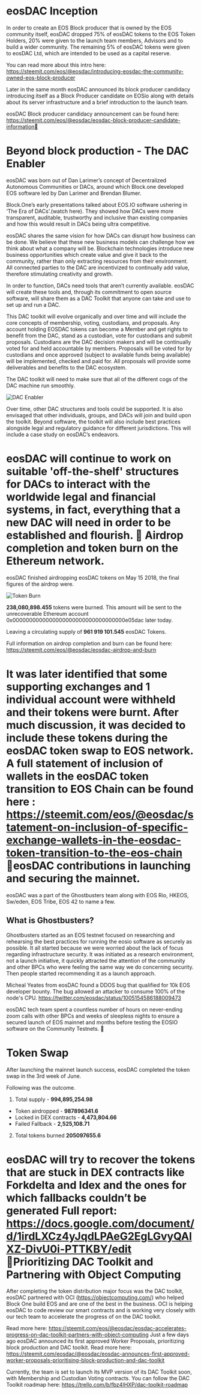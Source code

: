 eos**DAC Inception**
===

In order to create an EOS Block producer that is owned by the EOS community itself, eosDAC dropped 75% of eosDAC tokens to the EOS Token Holders, 20% were given to the launch team members, Advisors and to build a wider community. The remaining 5% of eosDAC tokens were given to eosDAC Ltd, which are intended to be used as a capital reserve.

You can read more about this intro here: <https://steemit.com/eos/@eosdac/introducing-eosdac-the-community-owned-eos-block-producer>

Later in the same month eosDAC announced its block producer candidacy introducing itself as a Block Producer candidate on EOSio along with details about its server infrastructure and a brief introduction to the launch team. 

eosDAC Block producer candidacy announcement can be found here: <https://steemit.com/eos/@eosdac/eosdac-block-producer-candidate-information>

Beyond block production - The DAC Enabler
===

eosDAC was born out of Dan Larimer’s concept of Decentralized Autonomous Communities or DACs, around which Block.one developed EOS software led by Dan Larimer and Brendan Blumer. 

Block.One’s early presentations talked about EOS.IO software ushering in ‘The Era of DACs’.(watch here). They showed how DACs were more transparent, auditable, trustworthy and inclusive than existing companies and how this would result in DACs being ultra competitive.

eosDAC shares the same vision for how DACs can disrupt how business can be done. We believe that these new business models can challenge how we think about what a company will be. Blockchain technologies introduce new business opportunities which create value and give it back to the community, rather than only extracting resources from their environment. All connected parties to the DAC are incentivized to continually add value, therefore stimulating creativity and growth.

In order to function, DACs need tools that aren’t currently available. eosDAC will create these tools and, through its commitment to open source software, will share them as a DAC Toolkit that anyone can take and use to set up and run a DAC.

This DAC toolkit will evolve organically and over time and will include the core concepts of membership, voting, custodians, and proposals. Any account holding EOSDAC tokens can become a Member and get rights to benefit from the DAC, stand as a custodian, vote for custodians and submit proposals. Custodians are the DAC decision makers and will be continually voted for and held accountable by members. Proposals will be voted for by custodians and once approved (subject to available funds being available) will be implemented, checked and paid for. All proposals will provide some deliverables and benefits to the DAC ecosystem.

The DAC toolkit will need to make sure that all of the different cogs of the DAC machine run smoothly.

![DAC Enabler](/assets/history/dac-enabler.png)

Over time, other DAC structures and tools could be supported. It is also envisaged that other individuals, groups, and DACs will join and build upon the toolkit. Beyond software, the toolkit will also include best practices alongside legal and regulatory guidance for different jurisdictions. This will include a case study on eosDAC’s endeavors.

eosDAC will continue to work on suitable 'off-the-shelf' structures for DACs to interact with the worldwide legal and financial systems, in fact, everything that a new DAC will need in order to be established and flourish.

Airdrop completion and token burn on the Ethereum network.
===

eosDAC finished airdropping eosDAC tokens on May 15 2018, the final figures of the airdrop were. 

![Token Burn](/assets/history/token-burn.png)

**238,080,898.455** tokens were burned. This amount will be sent to the unrecoverable Ethereum account 0x0000000000000000000000000000000000e05dac later today.

Leaving a circulating supply of  **961 919 101.545** eosDAC Tokens.

Full information on airdrop completion and burn can be found here: <https://steemit.com/eos/@eosdac/eosdac-airdrop-and-burn>

It was later identified that some supporting exchanges and 1 individual account were withheld and their tokens were burnt. After much discussion, it was decided to include these tokens during the eosDAC token swap to EOS network. 
A full statement of inclusion of wallets in the eosDAC token transition to EOS Chain can be found here : 
<https://steemit.com/eos/@eosdac/statement-on-inclusion-of-specific-exchange-wallets-in-the-eosdac-token-transition-to-the-eos-chain>

eosDAC contributions in launching and securing the mainnet.
===

eosDAC was a part of the Ghostbusters team along with EOS Rio, HKEOS, Sw/eden, EOS Tribe, EOS 42 to name a few. 

What is Ghostbusters?
---

Ghostbusters started as an EOS testnet focused on researching and rehearsing the best practices for running the eosio software as securely as possible. It all started because we were worried about the lack of focus regarding infrastructure security.
It was initiated as a research environment, not a launch initiative, it quickly attracted the attention of the community and other BPCs who were feeling the same way we do concerning security. Then people started recommending it as a launch approach.

Micheal Yeates from eosDAC found a DDOS bug that qualified for 10k EOS developer bounty. The bug allowed an attacker to consume 100% of the node's CPU. 
<https://twitter.com/eosdac/status/1005154586188009473>

eosDAC tech team spent a countless number of hours on never-ending zoom calls with other BPCs and weeks of sleepless nights to ensure a secured launch of EOS mainnet and months before testing the EOSIO software on the Community Testnets. 

Token Swap
===

After launching the mainnet launch success, eosDAC completed the token swap in the 3rd week of June. 

Following was the outcome.
 1. Total supply - **994,895,254.98**
   * Token airdropped - **987896341.6**
   * Locked in DEX contracts -  **4,473,804.66**
   * Failed Fallback - **2,525,108.71**
 2. Total tokens burned **205097655.6**

eosDAC will try to recover the tokens that are stuck in DEX contracts like Forkdelta and Idex and the ones for which fallbacks couldn’t be generated
Full report: <https://docs.google.com/document/d/1irdLXCz4yJqdLPAeG2EgLGvyQAlXZ-DivU0i-PTTKBY/edit>

Prioritizing DAC Toolkit and Partnering with Object Computing
===

After completing the token distribution major focus was the DAC toolkit, eosDAC partnered with OCI (https://objectcomputing.com/) who helped Block One build EOS and are one of the best in the business. OCI is helping eosDAC to code review our smart contracts and is working very closely with our tech team to accelerate the progress of on the DAC toolkit. 

Read more here: <https://steemit.com/eos/@eosdac/eosdac-accelerates-progress-on-dac-toolkit-partners-with-object-computing>
Just a few days ago eosDAC announced its first approved Worker Proposals, prioritizing block production and DAC toolkit. Read more here: <https://steemit.com/eosdac/@eosdac/eosdac-announces-first-approved-worker-proposals-prioritising-block-production-and-dac-toolkit>

Currently, the team is set to launch its MVP version of its DAC Toolkit soon, with Membership and Custodian Voting contracts. 
You can follow the DAC Toolkit roadmap here: <https://trello.com/b/fbz4IHXP/dac-toolkit-roadmap>